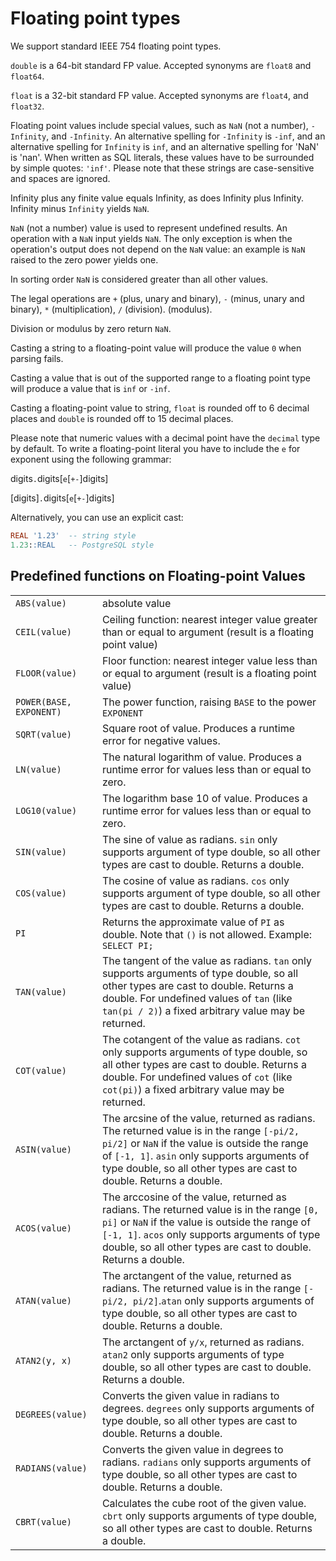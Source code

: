 # Floating point types

We support standard IEEE 754 floating point types.

`double` is a 64-bit standard FP value.  Accepted synonyms are
`float8` and `float64`.

`float` is a 32-bit standard FP value.  Accepted synonyms are
`float4`, and `float32`.

Floating point values include special values, such as `NaN` (not a
number), `-Infinity`, and `-Infinity`.  An alternative spelling for
`-Infinity` is `-inf`, and an alternative spelling for `Infinity` is
`inf`, and an alternative spelling for 'NaN' is 'nan'.  When written
as SQL literals, these values have to be surrounded by simple quotes:
`'inf'`.  Please note that these strings are case-sensitive and spaces
are ignored.

Infinity plus any finite value equals Infinity, as does Infinity plus
Infinity.  Infinity minus `Infinity` yields `NaN`.

`NaN` (not a number) value is used to represent undefined results.
An operation with a `NaN` input yields `NaN`.  The only exception
is when the operation's output does not depend on the `NaN` value:
an example is `NaN` raised to the zero power yields one.

In sorting order `NaN` is considered greater than all other values.

The legal operations are `+` (plus, unary and binary), `-` (minus,
unary and binary), `*` (multiplication), `/` (division).
(modulus).

Division or modulus by zero return `NaN`.

Casting a string to a floating-point value will produce the value
`0` when parsing fails.

Casting a value that is out of the supported range to a floating
point type will produce a value that is `inf` or `-inf`.

Casting a floating-point value to string, `float` is rounded off
to 6 decimal places and `double` is rounded off to 15 decimal places.

Please note that numeric values with a decimal point have the
`decimal` type by default.  To write a floating-point literal you have
to include the `e` for exponent using the following grammar:

digits`.`digits[`e`[`+-`]digits]

[digits]`.`digits[`e`[`+-`]digits]

Alternatively, you can use an explicit cast:

```SQL
REAL '1.23'  -- string style
1.23::REAL   -- PostgreSQL style
```

## Predefined functions on Floating-point Values

<table>
  <tr>
    <td><code>ABS(value)</code></td>
    <td>absolute value</td>
  </tr>
  <tr>
    <td><code>CEIL(value)</code></td>
    <td>Ceiling function: nearest integer value greater than or equal to argument (result is a floating point value)</td>
  </tr>
  <tr>
    <td><code>FLOOR(value)</code></td>
    <td>Floor function: nearest integer value less than or equal to argument (result is a floating point value)</td>
  </tr>
  <tr>
    <td><code>POWER(BASE, EXPONENT)</code></td>
    <td>The power function, raising <code>BASE</code> to the power <code>EXPONENT</code></td>
  </tr>
  <tr>
    <td><code>SQRT(value)</code></td>
    <td>Square root of value. Produces a runtime error for negative values.</td>
  </tr>
  <tr>
    <td><code>LN(value)</code></td>
    <td>The natural logarithm of value. Produces a runtime error for values less than or equal to zero.</td>
  </tr>
  <tr>
    <td><code>LOG10(value)</code></td>
    <td>The logarithm base 10 of value. Produces a runtime error for values less than or equal to zero.</td>
  </tr>
  <tr>
    <td><code>SIN(value)</code></td>
    <td>The sine of value as radians. <code>sin</code> only supports argument of type double, so all other types are cast to double. Returns a double.</td>
  </tr>
  <tr>
    <td><code>COS(value)</code></td>
    <td>The cosine of value as radians. <code>cos</code> only supports argument of type double, so all other types are cast to double. Returns a double.</td>
  </tr>
  <tr>
    <td><code>PI</code></td>
    <td>Returns the approximate value of <code>PI</code> as double. Note that <code>()</code> is not allowed. Example: <code>SELECT PI;</code></td>
  </tr>
  <tr>
    <td><code>TAN(value)</code></td>
    <td>The tangent of the value as radians. <code>tan</code> only supports arguments of type double, so all other types are cast to double. Returns a double. For undefined values of <code>tan</code> (like <code>tan(pi / 2)</code>) a fixed arbitrary value may be returned.</td>
  </tr>
  <tr>
    <td><code>COT(value)</code></td>
    <td>The cotangent of the value as radians. <code>cot</code> only supports arguments of type double, so all other types are cast to double. Returns a double. For undefined values of <code>cot</code> (like <code>cot(pi)</code>) a fixed arbitrary value may be returned.</td>
  </tr>
  <tr>
    <td><code>ASIN(value)</code></td>
    <td>The arcsine of the value, returned as radians. The returned value is in the range <code>[-pi/2, pi/2]</code> or <code>NaN</code> if the value is outside the range of <code>[-1, 1]</code>. <code>asin</code> only supports arguments of type double, so all other types are cast to double. Returns a double.</td>
  </tr>
  <tr>
    <td><code>ACOS(value)</code></td>
    <td>The arccosine of the value, returned as radians. The returned value is in the range <code>[0, pi]</code> or <code>NaN</code> if the value is outside the range of <code>[-1, 1]</code>. <code>acos</code> only supports arguments of type double, so all other types are cast to double. Returns a double.</td>
  </tr>
  <tr>
    <td><code>ATAN(value)</code></td>
    <td>The arctangent of the value, returned as radians. The returned value is in the range <code>[-pi/2, pi/2]</code>.<code>atan</code> only supports arguments of type double, so all other types are cast to double. Returns a double.</td>
  </tr>
  <tr>
    <td><code>ATAN2(y, x)</code></td>
    <td>The arctangent of <code>y/x</code>, returned as radians. <code>atan2</code> only supports arguments of type double, so all other types are cast to double. Returns a double.</td>
  </tr>
  <tr>
    <td><code>DEGREES(value)</code></td>
    <td>Converts the given value in radians to degrees. <code>degrees</code> only supports arguments of type double, so all other types are cast to double. Returns a double.</td>
  </tr>
  <tr>
    <td><code>RADIANS(value)</code></td>
    <td>Converts the given value in degrees to radians. <code>radians</code> only supports arguments of type double, so all other types are cast to double. Returns a double.</td>
  </tr>
  <tr>
    <td><code>CBRT(value)</code></td>
    <td>Calculates the cube root of the given value. <code>cbrt</code> only supports arguments of type double, so all other types are cast to double. Returns a double.</td>
  </tr>
</table>

